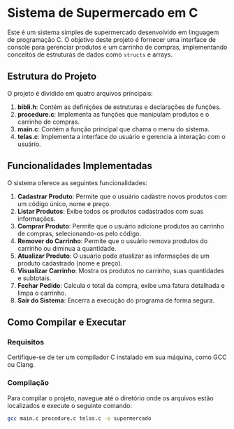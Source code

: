 # Sistema de Supermercado em C

Este é um sistema simples de supermercado desenvolvido em linguagem de programação C. O objetivo deste projeto é fornecer uma interface de console para gerenciar produtos e um carrinho de compras, implementando conceitos de estruturas de dados como `structs` e arrays.

## Estrutura do Projeto

O projeto é dividido em quatro arquivos principais:

1. **bibli.h**: Contém as definições de estruturas e declarações de funções.
2. **procedure.c**: Implementa as funções que manipulam produtos e o carrinho de compras.
3. **main.c**: Contém a função principal que chama o menu do sistema.
4. **telas.c**: Implementa a interface do usuário e gerencia a interação com o usuário.

## Funcionalidades Implementadas

O sistema oferece as seguintes funcionalidades:

1. **Cadastrar Produto**: Permite que o usuário cadastre novos produtos com um código único, nome e preço.
2. **Listar Produtos**: Exibe todos os produtos cadastrados com suas informações.
3. **Comprar Produto**: Permite que o usuário adicione produtos ao carrinho de compras, selecionando-os pelo código.
4. **Remover do Carrinho**: Permite que o usuário remova produtos do carrinho ou diminua a quantidade.
5. **Atualizar Produto**: O usuário pode atualizar as informações de um produto cadastrado (nome e preço).
6. **Visualizar Carrinho**: Mostra os produtos no carrinho, suas quantidades e subtotais.
7. **Fechar Pedido**: Calcula o total da compra, exibe uma fatura detalhada e limpa o carrinho.
8. **Sair do Sistema**: Encerra a execução do programa de forma segura.

## Como Compilar e Executar

### Requisitos

Certifique-se de ter um compilador C instalado em sua máquina, como GCC ou Clang.

### Compilação

Para compilar o projeto, navegue até o diretório onde os arquivos estão localizados e execute o seguinte comando:

```bash
gcc main.c procedure.c telas.c -o supermercado
